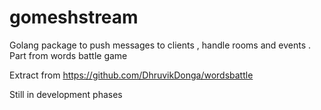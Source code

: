 # gomeshstream
Golang package to push messages to clients , handle rooms and events . Part from words battle game

Extract from https://github.com/DhruvikDonga/wordsbattle

Still in development phases